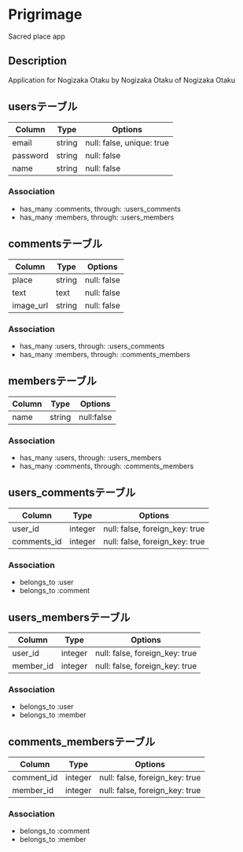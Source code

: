 # Prigrimage

Sacred place app

## Description

Application for Nogizaka Otaku by Nogizaka Otaku of Nogizaka Otaku


## usersテーブル
|Column|Type|Options|
|------|----|-------|
|email|string|null: false, unique: true|
|password|string|null: false|
|name|string|null: false|
### Association
- has_many :comments, through: :users_comments
- has_many :members, through: :users_members

## commentsテーブル
|Column|Type|Options|
|------|----|-------|
|place|string|null: false|
|text|text|null: false|
|image_url|string|null: false|
### Association
- has_many :users, through: :users_comments
- has_many :members, through: :comments_members

## membersテーブル
|Column|Type|Options|
|------|----|-------|
|name|string|null:false|
### Association
- has_many :users, through: :users_members
- has_many :comments, through: :comments_members

## users_commentsテーブル
|Column|Type|Options|
|------|----|-------|
|user_id|integer|null: false, foreign_key: true|
|comments_id|integer|null: false, foreign_key: true|
### Association
- belongs_to :user
- belongs_to :comment

## users_membersテーブル
|Column|Type|Options|
|------|----|-------|
|user_id|integer|null: false, foreign_key: true|
|member_id|integer|null: false, foreign_key: true|
### Association
- belongs_to :user
- belongs_to :member

## comments_membersテーブル
|Column|Type|Options|
|------|----|-------|
|comment_id|integer|null: false, foreign_key: true|
|member_id|integer|null: false, foreign_key: true|
### Association
- belongs_to :comment
- belongs_to :member

